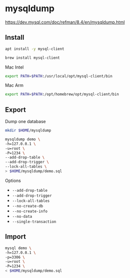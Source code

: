 # mysqldump

https://dev.mysql.com/doc/refman/8.4/en/mysqldump.html

## Install

```sh
apt install -y mysql-client
```

```sh
brew install mysql-client
```

Mac Intel
```sh
export PATH=$PATH:/usr/local/opt/mysql-client/bin
```

Mac Arm
```sh
export PATH=$PATH:/opt/homebrew/opt/mysql-client/bin
```

## Export

Dump one database
```sh
mkdir $HOME/mysqldump

mysqldump demo \
-h=127.0.0.1 \
-u=root \
-P=1234 \
--add-drop-table \
--add-drop-trigger \
--lock-all-tables \
> $HOME/mysqldump/demo.sql
```

Options
* `--add-drop-table`
* `--add-drop-trigger`
* `--lock-all-tables`
* `--no-create-db`
* `--no-create-info`
* `--no-data`
* `--single-transaction`

## Import

```sh
mysql demo \
-h=127.0.0.1 \
-p=3306 \
-u=root \
-P=1234 \
< $HOME/mysqldump/demo.sql
```
